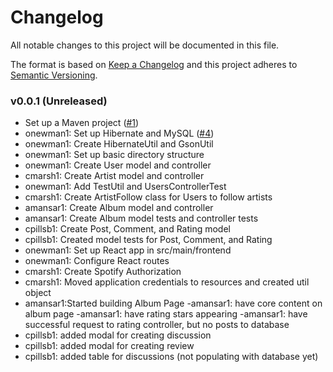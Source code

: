 # Changelog
All notable changes to this project will be documented in this file.

The format is based on [Keep a Changelog](http://keepachangelog.com/en/1.0.0/)
and this project adheres to [Semantic Versioning](http://semver.org/spec/v2.0.0.html).

### v0.0.1 (Unreleased)

- Set up a Maven project ([#1](https://github.swarthmore.edu/CS71-F17/group-swatify/issues/1))
- onewman1: Set up Hibernate and MySQL ([#4](https://github.swarthmore.edu/CS71-F17/group-swatify/issues/4))
- onewman1: Create HibernateUtil and GsonUtil
- onewman1: Set up basic directory structure
- onewman1: Create User model and controller
- cmarsh1: Create Artist model and controller
- onewman1: Add TestUtil and UsersControllerTest
- cmarsh1: Create ArtistFollow class for Users to follow artists
- amansar1: Create Album model and controller
- amansar1: Create Album model tests and controller tests
- cpillsb1: Create Post, Comment, and Rating model
- cpillsb1: Created model tests for Post, Comment, and Rating
- onewman1: Set up React app in src/main/frontend
- onewman1: Configure React routes
- cmarsh1: Create Spotify Authorization
- cmarsh1: Moved application credentials to resources and created util object
- amansar1:Started building Album Page
-amansar1: have core content on album page
-amansar1: have rating stars appearing
-amansar1: have successful request to rating controller, but no posts to database
- cpillsb1: added modal for creating discussion
- cpillsb1: added modal for creating review
- cpillsb1: added table for discussions (not populating with database yet)
